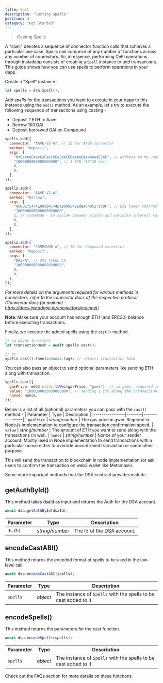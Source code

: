 ```yaml
---
title: Cast
description: "Casting Spells"
position: 4
category: "Get Started"
---
```


> Casting Spells

A "spell" denotes a sequence of connector function calls that achieves a particular use case. Spells can comprise of any number of functions across any number of connectors.
So, in essence, performing DeFi operations through Instadapp consists of creating a `Spell` instance to add transactions. This guide shows how you can use spells to perform operations in your dapp.

Create a "Spell" instance -

```js
let spells = dsa.Spell();
```

Add _spells_ for the transactions you want to execute in your dapp to this instance using the `add()` method. As an example, let's try to execute the following sequence of transactions using casting -

- Deposit 1 ETH to Aave
- Borrow 100 DAI
- Deposit borrowed DAI on Compound

```js
spells.add({
  connector: "AAVE-V2-A", // ID for AAVE connector
  method: "deposit",
  args: [
    "0xEeeeeEeeeEeEeeEeEeEeeEEEeeeeEeeeeeeeEEeE", // address to be used for ETH transactions on AAVE
    "1000000000000000000", // 1 ETH (10^18 wei)
    0,
    0,
  ],
});

spells.add({
  connector: "AAVE-V2-A",
  method: "borrow",
  args: [
    "0x6B175474E89094C44Da98b954EedeAC495271d0F", // DAI token contract address
    "100000000000000000000",
    1, // rateMode - to decide between stable and variable interest rates while borrowing
    0,
    0,
  ],
});

spells.add({
  connector: "COMPOUND-A", // ID for Compound connector
  method: "deposit",
  args: [
    "DAI-A", // DAI token id
    "100000000000000000000",
    0,
    0,
  ],
});
```

_For more details on the arguments required for various methods in connectors, refer to the connector docs of the respective protocol (Connector docs for mainnet - https://docs.instadapp.io/connectors/mainnet)._

**Note**: Make sure your account has enough ETH (and ERC20) balance before executing transactions.

Finally, we execute the added spells using the `cast()` method.

```js
// in async functions
let transactionHash = await spells.cast();

// or
spells.cast().then(console.log); // returns transaction hash
```

You can also pass an object to send optional parameters like sending ETH along with transaction.

```js
spells.cast({
  gasPrice: web3.utils.toWei(gasPrice, "gwei"), // in gwei, required in node implementation.
  value: "1000000000000000000", // sending 1 Eth along the transaction.
  nonce: nonce,
});
```

Below is a list of all (optional) parameters you can pass with the `cast()` method -
| Parameter | Type | Description |
|----------------|--------|----------------|
| `gasPrice` | _string/number_ | The gas price in gwei. Required in NodeJs implementation to configure the transaction confirmation speed.
| `value` | _string/number_ | The amount of ETH you want to send along with the transactions (in wei).
| `nonce` | _string/number_ | Nonce of your sender account. Mostly used in Node implementation to send transactions with a particular nonce either to override unconfirmed transaction or some other purpose.

This will send the transaction to blockchain in node implementation (or ask users to confirm the transaction on web3 wallet like Metamask).

Some more important methods that the DSA contract provides include -

## getAuthById()

This method takes dsaId as input and returns the Auth for the DSA account.

```js
await dsa.getAuthById(dsaId);
```

| Parameter | Type            | Description                |
| --------- | --------------- | -------------------------- |
| `dsaId`   | _string/number_ | The Id of the DSA account. |

## encodeCastABI()

This method returns the encoded format of spells to be used in the low-level call.

```js
await dsa.encodeCastABI(spells);
```

| Parameter | Type     | Description                                                      |
| --------- | -------- | ---------------------------------------------------------------- |
| `spells`  | _object_ | The instance of `Spells` with the spells to be cast added to it. |

## encodeSpells()

This method returns the parameters for the cast function.

```js
await dsa.encodeSpells(spells);
```

| Parameter | Type     | Description                                                      |
| --------- | -------- | ---------------------------------------------------------------- |
| `spells`  | _object_ | The instance of `Spells` with the spells to be cast added to it. |

Check out the FAQs section for more details on these functions.

